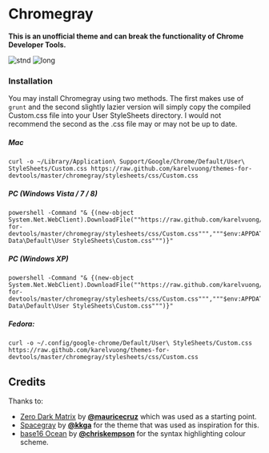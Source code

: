 # Chromegray

**This is an unofficial theme and can break the functionality of Chrome Developer Tools.**

![stnd](https://raw.github.com/karelvuong/themes-for-devtools/master/chromegray/screens/stnd.jpg)
![long](https://raw.github.com/karelvuong/themes-for-devtools/master/chromegray/screens/long.jpg)

### Installation

You may install Chromegray using two methods. The first makes use of `grunt` and the second slightly lazier version will simply copy the compiled Custom.css file into your User StyleSheets directory. I would not recommend the second as the .css file may or may not be up to date.

##### Mac

```
curl -o ~/Library/Application\ Support/Google/Chrome/Default/User\ StyleSheets/Custom.css https://raw.github.com/karelvuong/themes-for-devtools/master/chromegray/stylesheets/css/Custom.css
```

##### PC (Windows Vista / 7 / 8)

```
powershell -Command "& {(new-object System.Net.WebClient).DownloadFile(""https://raw.github.com/karelvuong/themes-for-devtools/master/chromegray/stylesheets/css/Custom.css""","""$env:APPDATA\..\Local\Google\Chrome\User Data\Default\User StyleSheets\Custom.css""")}"
```

##### PC (Windows XP)

```
powershell -Command "& {(new-object System.Net.WebClient).DownloadFile(""https://raw.github.com/karelvuong/themes-for-devtools/master/chromegray/stylesheets/css/Custom.css""","""$env:APPDATA\Google\Chrome\User Data\Default\User StyleSheets\Custom.css""")}"
```

##### Fedora:

 ```
curl -o ~/.config/google-chrome/Default/User\ StyleSheets/Custom.css https://raw.github.com/karelvuong/themes-for-devtools/master/chromegray/stylesheets/css/Custom.css
 ```

## Credits
Thanks to:
* [Zero Dark Matrix](https://github.com/mauricecruz/chrome-devtools-zerodarkmatrix-theme) by **[@mauricecruz](https://github.com/mauricecruz/)** which was used as a starting point.
* [Spacegray](https://github.com/kkga/spacegray) by **[@kkga](https://github.com/kkga/)** for the theme that was used as inspiration for this.
* [base16 Ocean](https://github.com/chriskempson/base16) by **[@chriskempson](https://github.com/chriskempson/)** for the syntax highlighting colour scheme.

